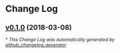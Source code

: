 # Change Log

## [v0.1.0](https://github.com/TAGC/AsyncRedux/tree/v0.1.0) (2018-03-08)


\* *This Change Log was automatically generated by [github_changelog_generator](https://github.com/skywinder/Github-Changelog-Generator)*
